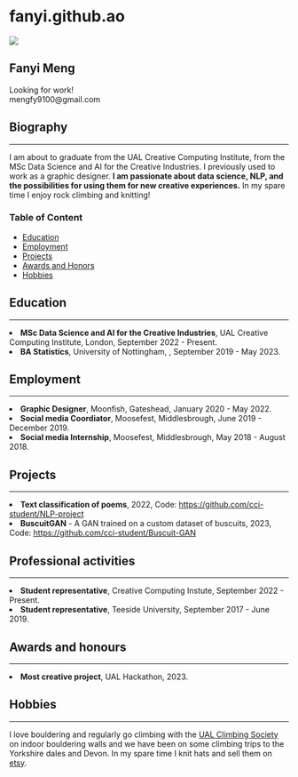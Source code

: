 # fanyi.github.ao
<!doctype html>
<html>

<head>
  <title>Personal webpage</title>
  <meta charset="utf-8" name="viewport" content="width=device-width, initial-scale=1">
  <link href="css/frame.css" media="screen" rel="stylesheet" type="text/css" />
  <link href="css/controls.css" media="screen" rel="stylesheet" type="text/css" />
  <link href="css/custom.css" media="screen" rel="stylesheet" type="text/css" />
  <link href='https://fonts.googleapis.com/css?family=Open+Sans:400,700' rel='stylesheet' type='text/css'>
  <link href='https://fonts.googleapis.com/css?family=Open+Sans+Condensed:300,700' rel='stylesheet' type='text/css'>
  <link href="https://fonts.googleapis.com/css?family=Source+Sans+Pro:400,700" rel="stylesheet">
  <script src="https://ajax.googleapis.com/ajax/libs/jquery/3.3.1/jquery.min.js"></script>
  <script src="js/menu.js"></script>
  <script>
    (function (i, s, o, g, r, a, m) {
      i['GoogleAnalyticsObject'] = r;
      i[r] = i[r] || function () {
        (i[r].q = i[r].q || []).push(arguments)
      }, i[r].l = 1 * new Date();
      a = s.createElement(o),
        m = s.getElementsByTagName(o)[0];
      a.async = 1;
      a.src = g;
      m.parentNode.insertBefore(a, m)
    })(window, document, 'script', 'https://www.google-analytics.com/analytics.js', 'ga');
    ga('create', 'UA-103598896-1', 'auto');
    ga('send', 'pageview');
  </script>
</head>

<body>
  <div class="menu-container"></div>
  <div class="content-container">
    <div class="content">
      <div class="content-table flex-column">
        <div class="flex-row">
          <div class="flex-item flex-column">
            <img class="image" id="me" src="img/blank-profile-pic.jpeg">
          </div>
          <div class="flex-item flex-column">
            <h2>Fanyi Meng</h2>
            <p class="text">
              Looking for work!<br>
              mengfy9100@gmail.com<br>
           </p>
          </div>
        </div>
        <div class="flex-row">
          <div class="flex-item flex-column">
            <h2>Biography</h2>
            <hr>
            <p class="text">
              I am about to graduate from the UAL Creative Computing Institute, from the MSc Data Science and AI for the Creative Industries. I previously used to work as a graphic designer.
              <b>I am passionate about data science, NLP, and the possibilities for using them for new creative experiences.</b> In my spare time I enjoy rock climbing and knitting!
            </p>
            <h3>Table of Content</h3>
            <ul>
              <li><a href="#Education">Education</a></li>
              <li><a href="#Employment">Employment</a></li>
              <li><a href="#project">Projects</a></li>
              <li><a href="#award">Awards and Honors</a></li>
              <li><a href="#hobbies">Hobbies</a></li>
            </ul>
            <h2 id="project">Education</h2>
            <hr>
            <li><b>MSc Data Science and AI for the Creative Industries</b>, UAL Creative Computing Institute, London, September 2022 - Present.</li>
            <li><b>BA Statistics</b>, University of Nottingham, , September 2019 - May 2023.</li>
            <h2 id="project">Employment</h2>
            <hr>
            <li><b>Graphic Designer</b>, Moonfish, Gateshead, January 2020 - May 2022.</li>
            <li><b>Social media Coordiator</b>, Moosefest, Middlesbrough, June 2019 - December 2019.</li>
            <li><b>Social media Internship</b>, Moosefest, Middlesbrough, May 2018 - August 2018.</li>
            <h2 id="project">Projects</h2>
            <hr>
            <li><b>Text classification of poems</b>, 2022, Code: <a href= "https://github.com/cci-student/NLP-project">https://github.com/cci-student/NLP-project</li></a>
            <li><b>BuscuitGAN</b> - A GAN trained on a custom dataset of buscuits, 2023, Code: <a href= "https://github.com/cci-student/Buscuit-GAN">https://github.com/cci-student/Buscuit-GAN</li></a>
            <h2 id="professional">Professional activities</h2>
            <hr>
            <li><b>Student representative</b>, Creative Computing Instute, September 2022 - Present.</li>
            <li><b>Student representative</b>, Teeside University, September 2017 - June 2019.</li>
            <h2 id="award">Awards and honours</h2>
            <hr>
            <li><b>Most creative project</b>, UAL Hackathon, 2023.</li>
            <h2 id="hobbies">Hobbies</h2>
            <hr>
            <p>I love bouldering and regularly go climbing with the <a href="https://www.arts-su.com/yourcommunities/clubs/club/ualclimbing/">UAL Climbing Society</a> on indoor bouldering walls and we have been on some climbing trips to the Yorkshire dales and Devon. In my spare time I knit hats and sell them on <a href="https://www.etsy.com/uk/">etsy</a>.</p>
          <!--End Projects-->
        </div>
      </div>
    </div>
  </div>
</body>

</html>
